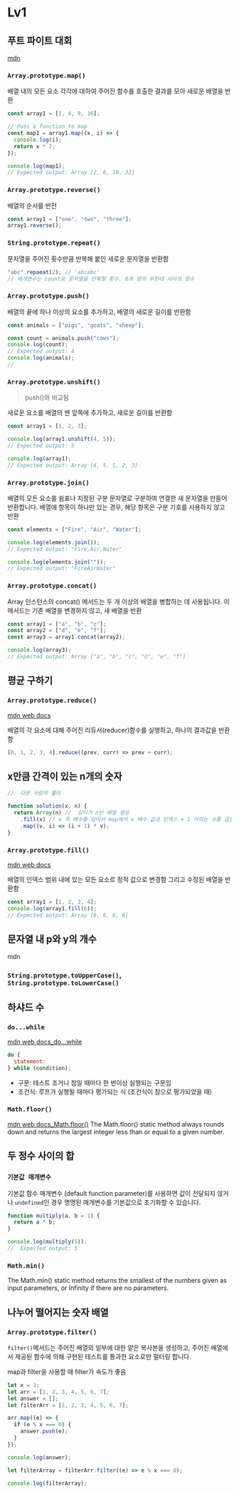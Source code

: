 # Lv1

## 푸트 파이트 대회

[mdn](https://developer.mozilla.org/ko/)

### `Array.prototype.map()`

배열 내의 모든 요소 각각에 대하여 주어진 함수를 호출한 결과를 모아 새로운 배열을 반환

```js
const array1 = [1, 4, 9, 16];

// Pass a function to map
const map1 = array1.map((x, i) => {
  console.log(i);
  return x * 2;
});

console.log(map1);
// Expected output: Array [2, 8, 18, 32]
```

### `Array.prototype.reverse()`

배열의 순서를 반전

```js
const array1 = ["one", "two", "three"];
array1.reverse();
```

### `String.prototype.repeat()`

문자열을 주어진 횟수만큼 반복해 붙인 새로운 문자열을 반환함

```js
"abc".repaeat(2); // 'abcabc'
// 매개변수는 count로 문자열을 반복할 횟수. 0과 양의 무한대 사이의 정수
```

### `Array.prototype.push()`

배열의 끝에 하나 이상의 요소를 추가하고, 배열의 새로운 길이를 반환함

```js
const animals = ["pigs", "goats", "sheep"];

const count = animals.push("cows");
console.log(count);
// Expected output: 4
console.log(animals);
//
```

### `Array.prototype.unshift()`

> push()와 비교됨

새로운 요소를 배열의 맨 앞쪽에 추가하고, 새로운 길이를 반환함

```js
const array1 = [1, 2, 3];

console.log(array1.unshift(4, 5));
// Expected output: 5

console.log(array1);
// Expected output: Array [4, 5, 1, 2, 3]
```

### `Array.prototype.join()`

배열의 모든 요소를 쉼표나 지정된 구분 문자열로 구분하여 연결한 새 문자열을 만들어 반환합니다. 배열에 항목이 하나만 있는 경우, 해당 항목은 구분 기호를 사용하지 않고 반환

```js
const elements = ["Fire", "Air", "Water"];

console.log(elements.join());
// Expected output: "Fire,Air,Water"

console.log(elements.join(""));
// Expected output: "FireAirWater"
```

### `Array.prototype.concat()`

Array 인스턴스의 concat() 메서드는 두 개 이상의 배열을 병합하는 데 사용됩니다. 이 메서드는 기존 배열을 변경하지 않고, 새 배열을 반환

```js
const array1 = ["a", "b", "c"];
const array2 = ["d", "e", "f"];
const array3 = array1.concat(array2);

console.log(array3);
// Expected output: Array ["a", "b", "c", "d", "e", "f"]
```

## 평균 구하기

### `Array.prototype.reduce()`

[mdn web docs]("https://developer.mozilla.org/ko/docs/Web/JavaScript/Reference/Global_Objects/Array/reduce")

배열의 각 요소에 대해 주어진 리듀서(reducer)함수를 실행하고, 하나의 결과값을 반환함

```js
[0, 1, 2, 3, 4].reduce((prev, curr) => prev + curr);
```

## x만큼 간격이 있는 n개의 숫자

```js
//  다른 사람의 풀이

function solution(x, n) {
  return Array(n) //  길이가 n인 배열 생성
    .fill(x) // x 즉 배수를 담아서 map에서 v 배수 값과 인덱스 + 1 이라는 수를 곱함 편리하게!
    .map((v, i) => (i + 1) * v);
}
```

### `Array.prototype.fill()`

[mdn web docs]("https://developer.mozilla.org/ko/docs/Web/JavaScript/Reference/Global_Objects/Array/fill")

배열의 인덱스 범위 내에 있는 모든 요소르 정적 값으로 변경함
그리고 수정된 배열을 반환함

```js
const array1 = [1, 2, 3, 4];
console.log(array1.fill(6));
// Expected output: Array [6, 6, 6, 6]
```

## 문자열 내 p와 y의 개수

mdn

### `String.prototype.toUpperCase()`, `String.prototype.toLowerCase()`

## 하샤드 수

### `do...while`

[mdn web docs_do...while]("https://developer.mozilla.org/ko/docs/Web/JavaScript/Reference/Statements/do...while")

```js
do {
  statement:
} while (condition);

```

- 구문: 테스트 조거니 참일 때마다 한 번이상 실행되는 구문임
- 조건식: 루프가 실행될 때마다 평가되는 식 (조건식이 참으로 평가되었을 때)

### `Math.floor()`

[mdn web docs_Math.floor()]("https://developer.mozilla.org/en-US/docs/Web/JavaScript/Reference/Global_Objects/Math/floor")
The Math.floor() static method always rounds down and returns the largest integer less than or equal to a given number.

## 두 정수 사이의 합

### `기본값 매개변수`

기본값 함수 매개변수 (default function parameter)를 사용하면 값이 전달되지 않거나 `undefined`인 경우 명명된 매개변수를 기본값으로 초기화할 수 있습니다.

```js
function multiply(a, b = 1) {
  return a * b;
}

console.log(multiply(5));
//  Expected output: 5
```

### `Math.min()`

The Math.min() static method returns the smallest of the numbers given as input parameters, or Infinity if there are no parameters.

## 나누어 떨어지는 숫자 배열

### `Array.prototype.filter()`

`filter()`메서드는 주어진 배열의 일부에 대한 얕은 복사본을 생성하고, 주어진 배열에서 제공된 함수에 의해 구현된 테스트를 통과한 요소로만 필터링 합니다.

map과 filter을 사용할 때 filter가 속도가 좋음

```js
let x = 3;
let arr = [1, 2, 3, 4, 5, 6, 7];
let answer = [];
let filterArr = [1, 2, 3, 4, 5, 6, 7];

arr.map((e) => {
  if (e % x === 0) {
    answer.push(e);
  }
});

console.log(answer);

let filterArray = filterArr.filter((e) => e % x === 0);

console.log(filterArray);
```
